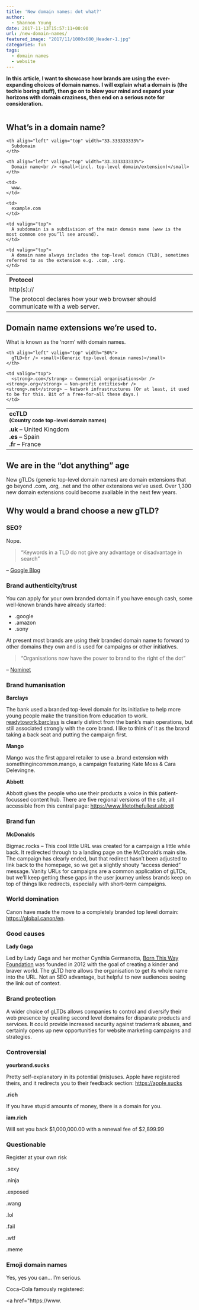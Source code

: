 ```yaml
---
title: 'New domain names: dot what?'
author:
  - Shannon Young
date: 2017-11-13T15:57:11+00:00
url: /new-domain-names/
featured_image: "2017/11/1000x680_Header-1.jpg"
categories: fun
tags:
  - domain names
  - website
---
```

**In this** **article, I want to showcase how brands are using the** **ever-expanding choices of domain names. I will explain what a domain is (the techie boring stuff), then go on to blow your mind and expand your horizons with domain craziness, then end on a serious note for consideration.**
<!--more-->

<img class=" wp-image-12488" src="https://www.mark-making.com/wp-content/uploads/2017/11/1000x680_Header-1.jpg" alt=""  />


## What’s in a domain name?

<table width="100%">
  <tr>
    <th align="left" valign="top" width="33.333333333%">
      Protocol
    </th>
    
    <th align="left" valign="top" width="33.333333333%">
      Subdomain
    </th>
    
    <th align="left" valign="top" width="33.333333333%">
      Domain name<br /> <small>(incl. top-level domain/extension)</small>
    </th>
  </tr>
  
  <tr>
    <td>
      http(s)://
    </td>
    
    <td>
      www.
    </td>
    
    <td>
      example.com
    </td>
  </tr>
  
  <tr>
    <td valign="top">
      The protocol declares how your web browser should communicate with a web server.
    </td>
    
    <td valign="top">
      A subdomain is a subdivision of the main domain name (www is the most common one you’ll see around).
    </td>
    
    <td valign="top">
      A domain name always includes the top-level domain (TLD), sometimes referred to as the extension e.g. .com, .org.
    </td>
  </tr>
</table>

## Domain name extensions we’re used to.

What is known as the ‘norm’ with domain names.

<table width="100%">
  <tr>
    <th align="left" valign="top" width="50%">
      ccTLD<br /> <small>(Country code top-level domain names)</small>
    </th>
    
    <th align="left" valign="top" width="50%">
      gTLD<br /> <small>(Generic top-level domain names)</small>
    </th>
  </tr>
  
  <tr>
    <td valign="top">
      <strong>.uk</strong> – United Kingdom<br /> <strong>.es</strong> – Spain<br /> <strong>.fr</strong> – France
    </td>
    
    <td valign="top">
      <strong>.com</strong> – Commercial organisations<br /> <strong>.org</strong> – Non-profit entities<br /> <strong>.net</strong> – Network infrastructures (Or at least, it used to be for this. Bit of a free-for-all these days.)
    </td>
  </tr>
</table>

## We are in the “dot anything” age

New gTLDs (generic top-level domain names) are domain extensions that go beyond .com, .org, .net and the other extensions we’ve used. Over 1,300 new domain extensions could become available in the next few years.

## Why would a brand choose a new gTLD?

### SEO?

Nope.

> “Keywords in a TLD do not give any advantage or disadvantage in search”

&#8211; [Google Blog][1]

### Brand authenticity/trust

You can apply for your own branded domain if you have enough cash, some well-known brands have already started:

  * .google
  * .amazon
  * .sony

At present most brands are using their branded domain name to forward to other domains they own and is used for campaigns or other initiatives.

> “Organisations now have the power to brand to the right of the dot”

&#8211; [Nominet][2] 

### Brand humanisation

**Barclays**

The bank used a branded top-level domain for its initiative to help more young people make the transition from education to work. <a href="https://readytowork.barclays" target="_blank" rel="noopener">readytowork.barclays</a> is clearly distinct from the bank’s main operations, but still associated strongly with the core brand. I like to think of it as the brand taking a back seat and putting the campaign first.

**Mango**

Mango was the first apparel retailer to use a .brand extension with somethingincommon.mango, a campaign featuring Kate Moss & Cara Delevingne.

**Abbott** 

Abbott gives the people who use their products a voice in this patient-focussed content hub. There are five regional versions of the site, all accessible from this central page: https://www.lifetothefullest.abbott

### Brand fun

**McDonalds** 

Bigmac.rocks &#8211; This cool little URL was created for a campaign a little while back. It redirected through to a landing page on the McDonald’s main site. The campaign has clearly ended, but that redirect hasn’t been adjusted to link back to the homepage, so we get a slightly shouty “access denied” message. Vanity URLs for campaigns are a common application of gLTDs, but we’ll keep getting these gaps in the user journey unless brands keep on top of things like redirects, especially with short-term campaigns.

### World domination

Canon have made the move to a completely branded top level domain: <a href="https://global.canon/en" target="_blank" rel="noopener">https://global.canon/en</a>.

### Good causes

**Lady Gaga**

Led by Lady Gaga and her mother Cynthia Germanotta, <a href="https://bornthisway.foundation/" target="_blank" rel="noopener">Born This Way Foundation</a> was founded in 2012 with the goal of creating a kinder and braver world. The gLTD here allows the organisation to get its whole name into the URL. Not an SEO advantage, but helpful to new audiences seeing the link out of context.

### Brand protection

A wider choice of gLTDs allows companies to control and diversify their web presence by creating second level domains for disparate products and services. It could provide increased security against trademark abuses, and certainly opens up new opportunities for website marketing campaigns and strategies.

### Controversial

**yourbrand.sucks**

Pretty self-explanatory in its potential (mis)uses. Apple have registered theirs, and it redirects you to their feedback section: <a href="https://apple.sucks" target="_blank" rel="noopener">https://apple.sucks</a>

**.rich** 

If you have stupid amounts of money, there is a domain for you.

**iam.rich**

Will set you back $1,000,000.00 with a renewal fee of $2,899.99

### Questionable

Register at your own risk

.sexy
  
.ninja
  
.exposed
  
.wang
  
.lol
  
.fail
  
.wtf
  
.meme

### Emoji domain names

Yes, yes you can&#8230; I’m serious.

Coca-Cola famously registered:

<a href="https://www.

 [1]: https://webmasters.googleblog.com/2015/07/googles-handling-of-new-top-level.html
 [2]: https://www.nominet.uk/registry-services/your-brand/